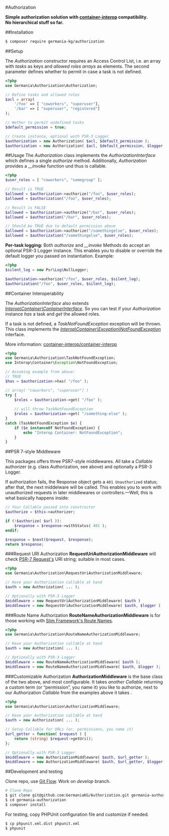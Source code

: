 #Authorization

**Simple authorization solution with [container-interop](https://github.com/container-interop/container-interop) compatibility.   
No hierarchical stuff so far.**

##Installation

```bash
$ composer require germania-kg/authorization
```


##Setup

The *Authorization* constructor requires an Access Control List, i.e. an array with *tasks* as keys and *allowed roles arrays* as elements. The second parameter defines whether to permit in case a task is not defined.

```php
<?php
use Germania\Authorization\Authorization;

// Define tasks and allowed roles
$acl = array(
    '/foo' => [ "coworkers", "superuser"],
    '/bar' => [ "superuser", "registered"]
);

// Wether to permit undefined tasks
$default_permission = true;

// Create instance, optional woth PSR-3 Logger
$authorization = new Authorization( $acl, $default_permission );
$authorization = new Authorization( $acl, $default_permission, $logger );
```

##Usage
The *Authorization* class implements the *AuthorizationInterface* which defines a single *authorize* method. Additionally, *Authorization* provides a *__invoke* function und thus is callable.

```php
<?php
$user_roles = [ "coworkers", "somegroup" ];

// Result is TRUE
$allowed = $authorization->authorize("/foo", $user_roles);
$allowed = $authorization("/foo", $user_roles);

// Result is FALSE
$allowed = $authorization->authorize("/bar", $user_roles);
$allowed = $authorization("/bar", $user_roles);

// Should be TRUE due to default permission above
$allowed = $authorization->authorize("/somethingelse", $user_roles);
$allowed = $authorization("/somethingelse", $user_roles);
```

**Per-task logging:** Both *authorize* and *__invoke* Methods do accept an optional PSR-3 Logger instance. This enables you to disable or override the default logger you passed on instantiation. Example:

```php
<?php
$silent_log = new Psr\Log\NullLogger;

$authorization->authorize("/foo", $user_roles, $silent_log);
$authorization("/foo", $user_roles, $silent_log);
```

##Container Interoperability

The *AuthorizationInterface* also extends *[Interop\Container\ContainerInterface](https://github.com/container-interop/container-interop/blob/master/docs/ContainerInterface.md)*.
So you can test if your *Authorization* instance *has* a task and *get* the allowed roles.

If a task is not defined, a *TaskNotFoundException* exception will be thrown. This class implements the *[Interop\Container\Exception\NotFoundException](https://github.com/container-interop/container-interop/blob/master/docs/ContainerInterface.md#4-interopcontainerexceptioncontainerexception)* interface.

More information: [container-interop/container-interop](https://github.com/container-interop/container-interop)


```php
<?php
use Germania\Authorization\TaskNotFoundException;
use Interop\Container\Exception\NotFoundException;

// Assuming example from above:
// TRUE
$has = $authorization->has( "/foo" );

// array( "coworkers", "superuser"] )
try {
	$roles = $authorization->get( "/foo" );
	
	// will throw TaskNotFoundException
	$roles = $authorization->get( "/something-else" );
}
catch (TaskNotFoundException $e) {
	if ($e instanceOf NotFoundException) {
		echo "Interop Container: NotFoundException";
	}
}
```

##PSR 7-style Middleware

This packages offers three PSR7-style middlewares. All take a *Callable* authorizer (e.g. class Authorization, see above) and optionally a PSR-3 Logger.

If authorization fails, the Response object gets a `401 Unauthorized` status; after that, the next middelware will be called. This enables you to work with unauthorized requests in later middlewares or controllers.—Well, this is what basically happens inside:

```php
// Your Callable passed into constructor
$authorize = $this->authorizer;

if (!$authorize( $url )):
    $response = $response->withStatus( 401 );
endif;

$response = $next($request, $response);
return $response;
```


###Request URI Authorization
**RequestUriAuthorizationMiddleware** will check [PSR-7 Request's](http://www.php-fig.org/psr/psr-7/#3-2-psr-http-message-requestinterface) URI string; suitable in most cases.

```php
<?php
use Germania\Authorization\RequestUriAuthorizationMiddleware;

// Have your Authorization callable at hand
$auth = new Authorization( ... );

// Optionally with PSR-3 Logger
$middleware = new RequestUriAuthorizationMiddleware( $auth )
$middleware = new RequestUriAuthorizationMiddleware( $auth, $logger )
```



###Route Name Authorization
**RouteNameAuthorizationMiddleware** is for those working with [Slim Framework's Route Names](http://www.slimframework.com/docs/objects/router.html#route-names). 

```php
<?php
use Germania\Authorization\RouteNameAuthorizationMiddleware;

// Have your Authorization callable at hand
$auth = new Authorization( ... );

// Optionally with PSR-3 Logger
$middleware = new RouteNameAuthorizationMiddleware( $auth );
$middleware = new RouteNameAuthorizationMiddleware( $auth, $logger );
```




###Customizable Authorization
**AuthorizationMiddleware** is the base class of the two above, and most configurable. It takes *another Callable* returning a custom term (or “permission”, you name it) you like to authorize, next to our Authorization *Callable* from the examples above it takes .



```php
<?php
use Germania\Authorization\AuthorizationMiddleware;

// Have your Authorization callable at hand
$auth = new Authorization( ... );

// Setup Callable for URLs (or, permissions, you name it)
$url_getter = function( $request ) {
    return (string) $request->getUri();
};

// Optionally with PSR-3 Logger
$middleware = new AuthorizationMiddleware( $auth, $url_getter );
$middleware = new AuthorizationMiddleware( $auth, $url_getter, $logger );
```


##Development and testing

Clone repo, use [Git Flow](https://github.com/nvie/gitflow). Work on *develop* branch.

```bash
# Clone Repo
$ git clone git@github.com:GermaniaKG/Authorization.git germania-authorization
$ cd germania-authorization
$ composer install
```

For testing, copy PHPUnit configuration file and customize if needed.

```bash
$ cp phpunit.xml.dist phpunit.xml
$ phpunit
```
